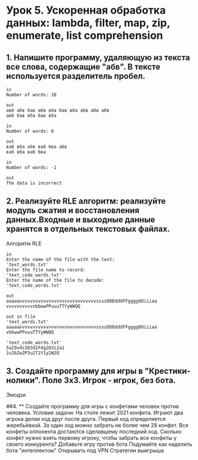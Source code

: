 # Урок 5. Ускоренная обработка данных: lambda, filter, map, zip, enumerate, list comprehension
## 1. Напишите программу, удаляющую из текста все слова, содержащие "абв". В тексте используется разделитель пробел.
~~~
in
Number of words: 10

out
авб абв бав абв вба бав вба абв абв абв
авб бав вба бав вба

in
Number of words: 6

out
ваб вба абв ваб бва абв
ваб вба ваб бва

in
Number of words: -1

out
The data is incorrect
~~~
## 2. Реализуйте RLE алгоритм: реализуйте модуль сжатия и восстановления данных.Входные и выходные данные хранятся в отдельных текстовых файлах.
Алгоритм RLE
~~~
in
Enter the name of the file with the text:
'text_words.txt'
Enter the file name to record:
'text_code_words.txt'
Enter the name of the file to decode:
'text_code_words.txt'

out
aaaaavvvvvvvvvvvvvvvvvvvvvvvvvvvvvssssDDDdddFFggggOOiiiaa
vvvvvvvvvvvbbwwPPuuuTTYyWWQQ

out in file
'text_words.txt'
aaaaavvvvvvvvvvvvvvvvvvvvvvvvvvvvvssssDDDdddFFggggOOiiiaa
vbbwwPPuuuTTYyWWQQ

'text_code_words.txt'
5a29v4s3D3d2F4g2O3i2a1
1v2b2w2P3u2T1Y1y2W2Q
~~~
## 3. Создайте программу для игры в "Крестики-нолики". Поле 3x3. Игрок - игрок, без бота.
Эмодзи

##4. ** Создайте программу для игры с конфетами человек против человека.
Условие задачи: На столе лежит 2021 конфета. Играют два игрока делая ход друг после друга. Первый ход определяется жеребьёвкой. За один ход можно забрать не более чем 28 конфет. Все конфеты оппонента достаются сделавшему последний ход. Сколько конфет нужно взять первому игроку, чтобы забрать все конфеты у своего конкурента?
Добавьте игру против бота
Подумайте как наделить бота "интеллектом"
Открывать под VPN
Стратегии выигрыша